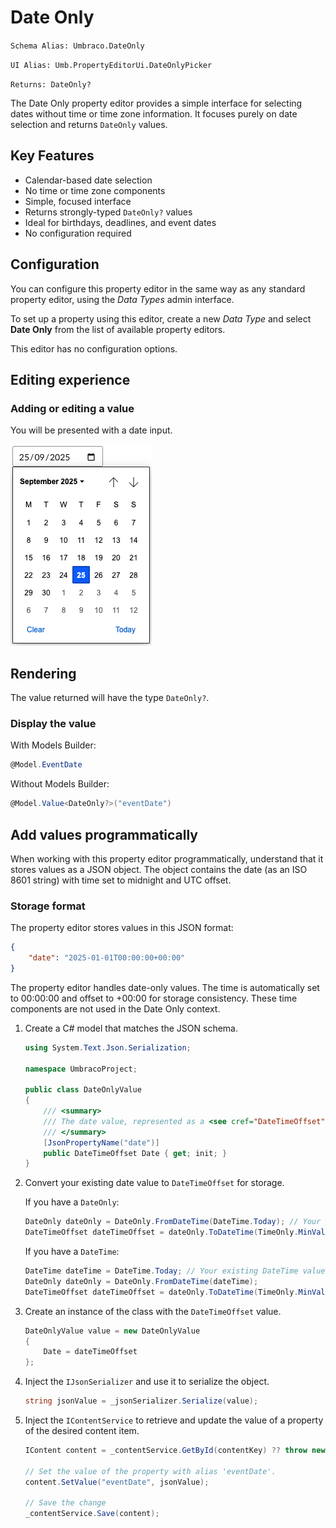 # Date Only

`Schema Alias: Umbraco.DateOnly`

`UI Alias: Umb.PropertyEditorUi.DateOnlyPicker`

`Returns: DateOnly?`

The Date Only property editor provides a simple interface for selecting dates without time or time zone information. It focuses purely on date selection and returns `DateOnly` values.

## Key Features

- Calendar-based date selection
- No time or time zone components
- Simple, focused interface
- Returns strongly-typed `DateOnly?` values
- Ideal for birthdays, deadlines, and event dates
- No configuration required

## Configuration
You can configure this property editor in the same way as any standard property editor, using the *Data Types* admin interface.

To set up a property using this editor, create a new *Data Type* and select **Date Only** from the list of available property editors.

This editor has no configuration options.

## Editing experience

### Adding or editing a value

You will be presented with a date input.

![Date Only property editor interface](../built-in-umbraco-property-editors/images/date-only-editor.png)

## Rendering

The value returned will have the type `DateOnly?`.

### Display the value

With Models Builder:
```csharp
@Model.EventDate
```

Without Models Builder:
```csharp
@Model.Value<DateOnly?>("eventDate")
```

## Add values programmatically

When working with this property editor programmatically, understand that it stores values as a JSON object. The object contains the date (as an ISO 8601 string) with time set to midnight and UTC offset.

### Storage format

The property editor stores values in this JSON format:
```json
{
    "date": "2025-01-01T00:00:00+00:00"
}
```

The property editor handles date-only values. The time is automatically set to 00:00:00 and offset to +00:00 for storage consistency. These time components are not used in the Date Only context.

1. Create a C# model that matches the JSON schema.

    ```csharp
    using System.Text.Json.Serialization;

    namespace UmbracoProject;

    public class DateOnlyValue
    {
        /// <summary>
        /// The date value, represented as a <see cref="DateTimeOffset"/> for storage compatibility.
        /// </summary>
        [JsonPropertyName("date")]
        public DateTimeOffset Date { get; init; }
    }
    ```
2. Convert your existing date value to `DateTimeOffset` for storage.
   
   If you have a `DateOnly`:
    ```csharp
    DateOnly dateOnly = DateOnly.FromDateTime(DateTime.Today); // Your existing DateOnly value
    DateTimeOffset dateTimeOffset = dateOnly.ToDateTime(TimeOnly.MinValue);
    ```

   If you have a `DateTime`:
    ```csharp
    DateTime dateTime = DateTime.Today; // Your existing DateTime value
    DateOnly dateOnly = DateOnly.FromDateTime(dateTime);
    DateTimeOffset dateTimeOffset = dateOnly.ToDateTime(TimeOnly.MinValue);
    ```

3. Create an instance of the class with the `DateTimeOffset` value.
    ```csharp
    DateOnlyValue value = new DateOnlyValue
    {
        Date = dateTimeOffset
    };
    ```

4. Inject the `IJsonSerializer` and use it to serialize the object.
    ```csharp
    string jsonValue = _jsonSerializer.Serialize(value);
    ```
    
5. Inject the `IContentService` to retrieve and update the value of a property of the desired content item.
    ```csharp
    IContent content = _contentService.GetById(contentKey) ?? throw new Exception("Content not found");

    // Set the value of the property with alias 'eventDate'. 
    content.SetValue("eventDate", jsonValue);

    // Save the change
    _contentService.Save(content);
    ```
